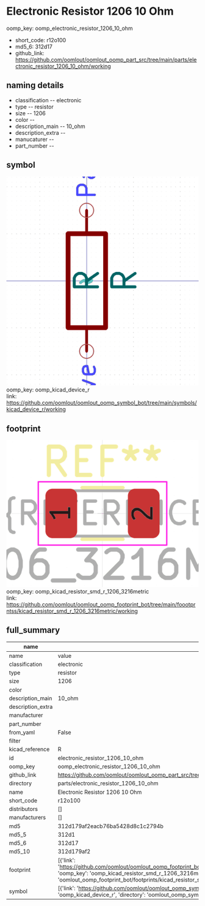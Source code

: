# Electronic Resistor 1206 10 Ohm
oomp_key: oomp_electronic_resistor_1206_10_ohm 

  
* short_code: r12o100
* md5_6: 312d17  
* github_link: https://github.com/oomlout/oomlout_oomp_part_src/tree/main/parts/electronic_resistor_1206_10_ohm/working  
## naming details
* classification -- electronic
* type -- resistor
* size -- 1206
* color -- 
* description_main -- 10_ohm
* description_extra -- 
* manucaturer -- 
* part_number -- 



## symbol

![](symbol/0/working/working_600.png)  
oomp_key: oomp_kicad_device_r  
link: https://github.com/oomlout/oomlout_oomp_symbol_bot/tree/main/symbols/kicad_device_r/working  

## footprint

![](footprint/0/working/working_600.png)  
oomp_key: oomp_kicad_resistor_smd_r_1206_3216metric  
link: https://github.com/oomlout/oomlout_oomp_footprint_bot/tree/main/foootprntss/kicad_resistor_smd_r_1206_3216metric/working  

## full_summary
| name | value | 
| --- | --- | 
| name | value | 
| classification | electronic | 
| type | resistor | 
| size | 1206 | 
| color |  | 
| description_main | 10_ohm | 
| description_extra |  | 
| manufacturer |  | 
| part_number |  | 
| from_yaml | False | 
| filter |  | 
| kicad_reference | R | 
| id | electronic_resistor_1206_10_ohm | 
| oomp_key | oomp_electronic_resistor_1206_10_ohm | 
| github_link | https://github.com/oomlout/oomlout_oomp_part_src/tree/main/parts/electronic_resistor_1206_10_ohm/working | 
| directory | parts/electronic_resistor_1206_10_ohm | 
| name | Electronic Resistor 1206 10 Ohm | 
| short_code | r12o100 | 
| distributors | [] | 
| manufacturers | [] | 
| md5 | 312d179af2eacb76ba5428d8c1c2794b | 
| md5_5 | 312d1 | 
| md5_6 | 312d17 | 
| md5_10 | 312d179af2 | 
| footprint | [{'link': 'https://github.com/oomlout/oomlout_oomp_footprint_bot/tree/main/foootprntss/kicad_resistor_smd_r_1206_3216metric', 'oomp_key': 'oomp_kicad_resistor_smd_r_1206_3216metric', 'directory': 'oomlout_oomp_footprint_bot/footprints/kicad_resistor_smd_r_1206_3216metric//working/working.kicad_mod'}] | 
| symbol | [{'link': 'https://github.com/oomlout/oomlout_oomp_symbol_bot/tree/main/symbols/kicad_device_r', 'oomp_key': 'oomp_kicad_device_r', 'directory': 'oomlout_oomp_symbol_bot/symbols/kicad_device_r//working/working.kicad_sym'}] | 

